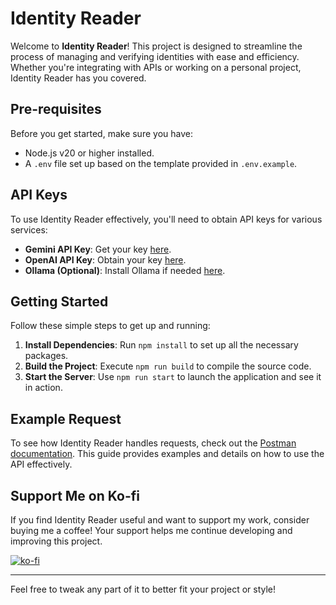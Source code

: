 
# Identity Reader

Welcome to **Identity Reader**! This project is designed to streamline the process of managing and verifying identities with ease and efficiency. Whether you're integrating with APIs or working on a personal project, Identity Reader has you covered.

## Pre-requisites

Before you get started, make sure you have:

- Node.js v20 or higher installed.
- A `.env` file set up based on the template provided in `.env.example`.

## API Keys

To use Identity Reader effectively, you'll need to obtain API keys for various services:

- **Gemini API Key**: Get your key [here](https://aistudio.google.com/app/apikey).
- **OpenAI API Key**: Obtain your key [here](https://platform.openai.com/account/api-keys).
- **Ollama (Optional)**: Install Ollama if needed [here](https://ollama.com/download).


## Getting Started

Follow these simple steps to get up and running:

1. **Install Dependencies**: Run `npm install` to set up all the necessary packages.
2. **Build the Project**: Execute `npm run build` to compile the source code.
3. **Start the Server**: Use `npm run start` to launch the application and see it in action.

## Example Request

To see how Identity Reader handles requests, check out the [Postman documentation](https://documenter.getpostman.com/view/3486799/2sAXjQ2q3n). This guide provides examples and details on how to use the API effectively.

## Support Me on Ko-fi

If you find Identity Reader useful and want to support my work, consider buying me a coffee! Your support helps me continue developing and improving this project.

[![ko-fi](https://ko-fi.com/img/githubbutton_sm.svg)](https://ko-fi.com/agitnaeta)

---

Feel free to tweak any part of it to better fit your project or style!